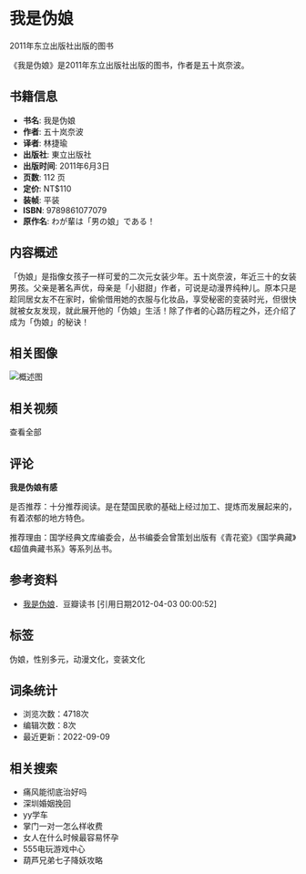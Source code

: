 # 我是伪娘

2011年东立出版社出版的图书

《我是伪娘》是2011年东立出版社出版的图书，作者是五十岚奈波。

## 书籍信息

- **书名**: 我是伪娘
- **作者**: 五十岚奈波
- **译者**: 林捷瑜
- **出版社**: 東立出版社
- **出版时间**: 2011年6月3日
- **页数**: 112 页
- **定价**: NT$110
- **装帧**: 平装
- **ISBN**: 9789861077079
- **原作名**: わが輩は「男の娘」である！

## 内容概述

「伪娘」是指像女孩子一样可爱的二次元女装少年。五十岚奈波，年近三十的女装男孩。父亲是著名声优，母亲是「小甜甜」作者，可说是动漫界纯种儿。原本只是趁同居女友不在家时，偷偷借用她的衣服与化妆品，享受秘密的变装时光，但很快就被女友发现，就此展开他的「伪娘」生活！除了作者的心路历程之外，还介绍了成为「伪娘」的秘诀！

## 相关图像

![概述图](https://bkimg.cdn.bcebos.com/pic/80cb39dbb6fd5266fe3fa50da918972bd4073696?x-bce-process=image/format,f_auto/resize,m_lfit,limit_1,w_205)

## 相关视频

查看全部

## 评论

**我是伪娘有感**

是否推荐：十分推荐阅读。是在楚国民歌的基础上经过加工、提炼而发展起来的，有着浓郁的地方特色。

推荐理由：国学经典文库编委会，丛书编委会曾策划出版有《青花瓷》《国学典藏》《超值典藏书系》等系列丛书。

## 参考资料

- [我是伪娘](https://book.douban.com/subject/533aYdO6cr3_z3kATPTen_n4OiqSY9z4vrSBBLtzzqIP0XOpSoHqUcY278I9__kpFwTG_4t3YtwQlfzlDEtM6fAVeA)．豆瓣读书 [引用日期2012-04-03 00:00:52]

## 标签

伪娘，性别多元，动漫文化，变装文化

## 词条统计

- 浏览次数：4718次
- 编辑次数：8次
- 最近更新：2022-09-09

## 相关搜索

- 痛风能彻底治好吗
- 深圳婚姻挽回
- yy学车
- 掌门一对一怎么样收费
- 女人在什么时候最容易怀孕
- 555电玩游戏中心
- 葫芦兄弟七子降妖攻略